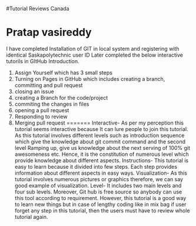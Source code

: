 
#Tutorial Reviews Canada
# Pratap vasireddy 
I have completed Installation of GIT in local system and registering with identical Saskapolytechnic user ID
Later completed the below interactive tutorils in GItHub Introduction.
1) Assign Yourself which has 3 small steps 
2) Turning on Pages in GitHub which includes creating a branch, committing and pull request
3) closing an issue
4) creating a Branch for the code/project
5) commiting the changes in files
6) opening a pull request
7) Responding to review
8) Merging pull request
=======
Interactive- As per my perception this tutorial seems interactive because It can lure people to join this  tutorial. 
As this tutorial involves different levels such as introduction sequence which give the knowledge about git commit command and
the second level Ramping up, give us knowledge about the next serving of 100% git awesomeness etc. Hence, it is the constitution
of numerous level which provide knowledge about different aspects. 
Instructions- This tutorial is easy to learn because it divided into few steps. Each step provides information about different aspects in easy ways. 
Visualization- As this tutorial involves numerous pictures or graphics therefore, we can say good example of visualization. 
Level- It includes two main levels and four sub levels. Moreover, Git hub is free source so anybody can use this tool according to requirement.
However, this tutorial is a good way to learn new things but in case of lengthy coding like in mix bag if user forget any step in this tutorial,
then the users must have to review whole tutorial again. 

